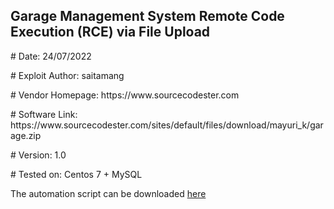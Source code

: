 ## Garage Management System Remote Code Execution (RCE) via File Upload

<p># Date: 24/07/2022

<p># Exploit Author: saitamang

<p># Vendor Homepage: https://www.sourcecodester.com

<p># Software Link: https://www.sourcecodester.com/sites/default/files/download/mayuri_k/garage.zip

<p># Version: 1.0

<p># Tested on: Centos 7 + MySQL


The automation script can be downloaded [here](https://github.com/saitamang/POC-DUMP/blob/main/Garage%20Management%20System/rce.py)

